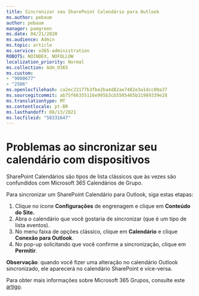 ```yaml
---
title: Sincronizar seu SharePoint Calendário para Outlook
ms.author: pebaum
author: pebaum
manager: pamgreen
ms.date: 04/21/2020
ms.audience: Admin
ms.topic: article
ms.service: o365-administration
ROBOTS: NOINDEX, NOFOLLOW
localization_priority: Normal
ms.collection: Adm_O365
ms.custom:
- "9000677"
- "2586"
ms.openlocfilehash: ca2ec22177b3fbe2ba4d82ae7482e3a1dcc00a37
ms.sourcegitcommit: ab75f66355116e995b3cb5505465b31989339e28
ms.translationtype: MT
ms.contentlocale: pt-BR
ms.lasthandoff: 08/13/2021
ms.locfileid: "58331647"
---
```

# <a name="issues-synchronizing-your-calendar-to-devices"></a>Problemas ao sincronizar seu calendário com dispositivos

SharePoint Calendários são tipos de lista clássicos que às vezes são confundidos com Microsoft 365 Calendários de Grupo.

Para sincronizar um SharePoint Calendário para Outlook, siga estas etapas:

1. Clique no ícone **Configurações** de engrenagem e clique em **Conteúdo do Site.**
2. Abra o calendário que você gostaria de sincronizar (que é um tipo de lista eventos).
3. No menu faixa de opções clássico, clique em **Calendário** e clique **Conexão para Outlook**.
4. No pop-up solicitando que você confirme a sincronização, clique em **Permitir**.

**Observação**: quando você fizer uma alteração no calendário Outlook sincronizado, ele aparecerá no calendário SharePoint e vice-versa.

Para obter mais informações sobre Microsoft 365 Grupos, consulte este [artigo](https://support.office.com/article/Learn-about-Office-365-groups-b565caa1-5c40-40ef-9915-60fdb2d97fa2).
